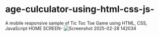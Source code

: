 ﻿# age-culculator-using-html-css-js-
 A mobile responsive sample of Tic Toc Toe Game using HTML, CSS, JavaScript 
 HOME SCREEN-
 ![Screenshot 2025-02-28 142034](https://github.com/user-attachments/assets/2349f0a1-a9bf-4ab0-8ddd-981e304e9057)
